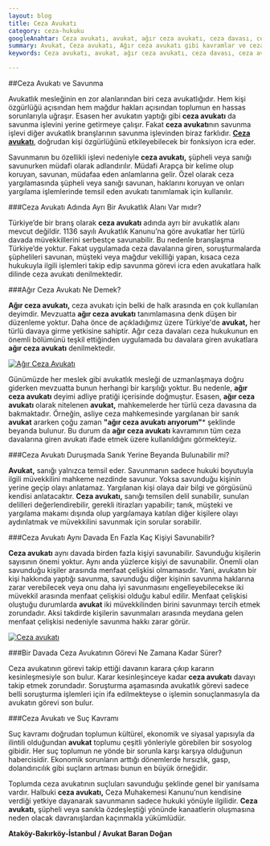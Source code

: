 ```yaml
---
layout: blog
title: Ceza Avukatı
category: ceza-hukuku
googleAnahtar: Ceza avukatı, avukat, ağır ceza avukatı, ceza davası, ceza avukatı arıyorum istanbul, istanbul avukat, bakırköy avukat, ataköy avukat
summary: Avukat, Ceza avukatı, Ağır ceza avukatı gibi kavramlar ve ceza avukatının savunma işlevi birkaç soruyla özetlenmiştir.
keywords: Ceza avukatı, avukat, ağır ceza avukatı, ceza davası, ceza avukatı arıyorum istanbul, istanbul avukat, bakırköy avukat, ataköy avukat

---
```


##Ceza  Avukatı ve Savunma


Avukatlık mesleğinin en zor alanlarından biri ceza avukatlığıdır. Hem kişi özgürlüğü açısından hem mağdur hakları açısından toplumun en hassas sorunlarıyla uğraşır. Esasen her avukatın yaptığı gibi **ceza avukatı** da savunma işlevini yerine getirmeye çalışır. Fakat **ceza avukatı**nın savunma işlevi diğer avukatlık branşlarının savunma işlevinden biraz farklıdır. [**Ceza avukatı**](http://barandogan.av.tr/blog/ceza-hukuku/ceza-avukatinin-islevi.html), doğrudan kişi özgürlüğünü etkileyebilecek bir fonksiyon icra eder.

Savunmanın bu özellikli işlevi nedeniyle **ceza avukatı,** şüpheli veya sanığı savunurken müdafi olarak adlandırılır. Müdafi Arapça bir kelime olup koruyan, savunan, müdafaa eden anlamlarına gelir. Özel olarak ceza yargılamasında şüpheli veya sanığı savunan, haklarını koruyan ve onları yargılama işlemlerinde temsil eden avukatı tanımlamak için kullanılır.



###Ceza Avukatı Adında Ayrı Bir Avukatlık Alanı Var mıdır?


Türkiye’de bir branş olarak **ceza avukatı** adında ayrı bir avukatlık alanı mevcut değildir. 1136 sayılı Avukatlık Kanunu’na göre avukatlar her türlü davada müvekkillerini serbestçe savunabilir. Bu nedenle branşlaşma Türkiye’de yoktur. Fakat uygulamada ceza davalarına giren, soruşturmalarda şüphelileri savunan, müşteki veya mağdur vekilliği yapan, kısaca ceza hukukuyla ilgili işlemleri takip edip savunma görevi icra eden avukatlara halk dilinde ceza avukatı denilmektedir. 

###Ağır Ceza Avukatı Ne Demek?

**Ağır ceza avukatı,** ceza avukatı için belki de halk arasında en çok kullanılan deyimdir. Mevzuatta **ağır ceza avukatı** tanımlamasına denk düşen bir düzenleme yoktur. Daha önce de açıkladığımız üzere Türkiye'de **avukat,** her türlü davaya girme yetkisine sahiptir. Ağır ceza davaları ceza hukukunun en önemli bölümünü teşkil ettiğinden uygulamada bu davalara giren avukatlara **ağır ceza avukatı** denilmektedir. 

[![Ağır Ceza Avukatı](http://i.hizliresim.com/aD9j92.jpg)](https://hizliresim.com/aD9j92 "Ağır Ceza Avukatı")

Günümüzde her meslek gibi avukatlık mesleği de uzmanlaşmaya doğru giderken mevzuatta bunun herhangi bir karşılığı yoktur. Bu nedenle, **ağır ceza avukatı** deyimi adliye pratiği içerisinde doğmuştur. Esasen, **ağır ceza avukatı** olarak nitelenen **avukat,** mahkemelerde her türlü ceza davasına da bakmaktadır. Örneğin, asliye ceza mahkemesinde yargılanan bir sanık **avukat** ararken çoğu zaman **"ağır ceza avukatı arıyorum"*** şeklinde beyanda bulunur. Bu durum da **ağır ceza avukatı** kavramının tüm ceza davalarına giren avukatı ifade etmek üzere kullanıldığını görmekteyiz.



###Ceza Avukatı Duruşmada Sanık Yerine Beyanda Bulunabilir mi?


**Avukat,** sanığı yalnızca temsil eder. Savunmanın sadece hukuki boyutuyla ilgili müvekkilini mahkeme nezdinde savunur. Yoksa savunduğu kişinin yerine geçip olayı anlatamaz. Yargılanan kişi olaya dair bilgi ve görgüsünü kendisi anlatacaktır. **Ceza avukatı,** sanığı temsilen delil sunabilir, sunulan delilleri değerlendirebilir, gerekli itirazları yapabilir; tanık, müşteki ve yargılama makamı dışında olup yargılamaya katılan diğer kişilere olayı aydınlatmak ve müvekkilini savunmak için sorular sorabilir.



###Ceza Avukatı Aynı Davada En Fazla Kaç Kişiyi Savunabilir?


**Ceza avukatı** aynı davada birden fazla kişiyi savunabilir. Savunduğu kişilerin sayısının önemi yoktur. Aynı anda yüzlerce kişiyi de savunabilir. Önemli olan savunduğu kişiler arasında menfaat çelişkisi olmamasıdır. Yani, avukatın bir kişi hakkında yaptığı savunma, savunduğu diğer kişinin savunma haklarına zarar verebilecek veya onu daha iyi savunmasını engelleyebilecekse iki müvekkil arasında menfaat çelişkisi olduğu kabul edilir. Menfaat çelişkisi oluştuğu durumlarda **avukat** iki müvekkilinden birini savunmayı tercih etmek zorundadır. Aksi takdirde kişilerin savunmaları arasında meydana gelen menfaat çelişkisi nedeniyle savunma hakkı zarar görür.


[![Ceza avukatı](http://i.hizliresim.com/3ar9R5.jpg)](https://hizliresim.com/3ar9R5 "Ceza Avukatı")


###Bir Davada Ceza Avukatının Görevi Ne Zamana Kadar Sürer?


Ceza avukatının görevi takip ettiği davanın karara çıkıp kararın kesinleşmesiyle son bulur. Karar kesinleşinceye kadar **ceza avukatı** davayı takip etmek zorundadır. Soruşturma aşamasında avukatlık görevi sadece belli soruşturma işlemleri için ifa edilmekteyse o işlemin sonuçlanmasıyla da avukatın görevi son bulur.


###Ceza Avukatı ve Suç Kavramı


Suç kavramı doğrudan toplumun kültürel, ekonomik ve siyasal yapısıyla da ilintili olduğundan **avukat** toplumu çeşitli yönleriyle görebilen bir sosyolog gibidir. Her suç toplumun ne yönde bir sorunla karşı karşıya olduğunun habercisidir. Ekonomik sorunların arttığı dönemlerde hırsızlık, gasp, dolandırıcılık gibi suçların artması bunun en büyük örneğidir.

Toplumda ceza avukatının suçluları savunduğu şeklinde genel bir yanılsama vardır. Halbuki **ceza avukatı,** Ceza Muhakemesi Kanunu’nun kendisine verdiği yetkiye dayanarak savunmanın sadece hukuki yönüyle ilgilidir. **Ceza avukatı,** şüpheli veya sanıkla özdeşleştiği yönünde kanaatlerin oluşmasına neden olacak davranışlardan kaçınmakla yükümlüdür. 

**Ataköy-Bakırköy-İstanbul / Avukat Baran Doğan**
